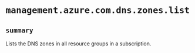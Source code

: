 # `management.azure.com.dns.zones.list`

## `summary`
Lists the DNS zones in all resource groups in a subscription.


